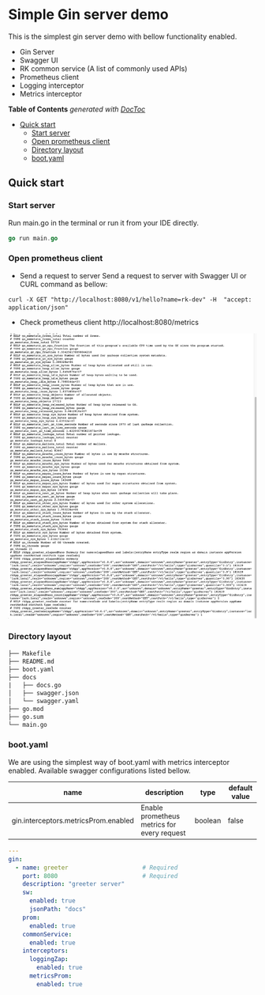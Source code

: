 # Simple Gin server demo
This is the simplest gin server demo with bellow functionality enabled.
- Gin Server
- Swagger UI
- RK common service (A list of commonly used APIs)
- Prometheus client
- Logging interceptor
- Metrics interceptor

<!-- START doctoc generated TOC please keep comment here to allow auto update -->
<!-- DON'T EDIT THIS SECTION, INSTEAD RE-RUN doctoc TO UPDATE -->
**Table of Contents**  *generated with [DocToc](https://github.com/thlorenz/doctoc)*

- [Quick start](#quick-start)
  - [Start server](#start-server)
  - [Open prometheus client](#open-prometheus-client)
  - [Directory layout](#directory-layout)
  - [boot.yaml](#bootyaml)

<!-- END doctoc generated TOC please keep comment here to allow auto update -->

## Quick start
### Start server
Run main.go in the terminal or run it from your IDE directly.

```go
go run main.go 
```

### Open prometheus client
- Send a request to server
Send a request to server with Swagger UI or CURL command as bellow:
```shell script
curl -X GET "http://localhost:8080/v1/hello?name=rk-dev" -H  "accept: application/json"
```

- Check prometheus client
http://localhost:8080/metrics

![prometheus](../../img/gin-server-with-metrics-interceptor.png "Prometheus main page")

### Directory layout

```shell script
├── Makefile
├── README.md
├── boot.yaml
├── docs
|   ├── docs.go
│   ├── swagger.json
│   └── swagger.yaml
├── go.mod
├── go.sum
└── main.go
```

### boot.yaml
We are using the simplest way of boot.yaml with metrics interceptor enabled.
Available swagger configurations listed bellow.

| name | description | type | default value |
| ------ | ------ | ------ | ------ |
| gin.interceptors.metricsProm.enabled | Enable prometheus metrics for every request | boolean | false |

```yaml
---
gin:
  - name: greeter                     # Required
    port: 8080                        # Required
    description: "greeter server"
    sw:
      enabled: true
      jsonPath: "docs"
    prom:
      enabled: true
    commonService:
      enabled: true
    interceptors:
      loggingZap:
        enabled: true
      metricsProm:
        enabled: true
```
